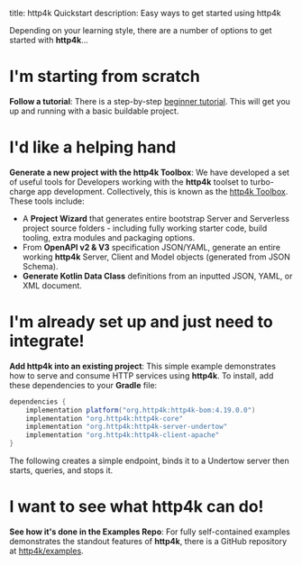 title: http4k Quickstart
description: Easy ways to get started using http4k

Depending on your learning style, there are a number of options to get started with **http4k**...

# I'm starting from scratch
**Follow a tutorial**: There is a step-by-step [beginner tutorial](/guide/tutorials/your_first_http4k_app). This will get you up and running with a basic buildable project.

# I'd like a helping hand
**Generate a new project with the http4k Toolbox**: We have developed a set of useful tools for Developers working with the **http4k** toolset to turbo-charge app development. Collectively, this is known as the <a href="https://toolbox.http4k.org">http4k Toolbox</a>. These tools include:

- A **Project Wizard** that generates entire bootstrap Server and Serverless project source folders - including
  fully working starter code, build tooling, extra modules and packaging options.
- From **OpenAPI v2 & V3** specification JSON/YAML, generate an entire working **http4k** Server, Client and Model objects (generated from JSON Schema).
- **Generate Kotlin Data Class** definitions from an inputted JSON, YAML, or XML document.

# I'm already set up and just need to integrate!
**Add http4k into an existing project**: This simple example demonstrates how to serve and consume HTTP services using **http4k**. To install, add these dependencies to your **Gradle** file:

```groovy
dependencies {
    implementation platform("org.http4k:http4k-bom:4.19.0.0")
    implementation "org.http4k:http4k-core"
    implementation "org.http4k:http4k-server-undertow"
    implementation "org.http4k:http4k-client-apache"
}
```

The following creates a simple endpoint, binds it to a Undertow server then starts, queries, and stops it.

<script src="https://gist-it.appspot.com/https://github.com/http4k/http4k/blob/master/src/docs/quickstart/example.kt"></script>

# I want to see what http4k can do!
**See how it's done in the Examples Repo**: For fully self-contained examples demonstrates the standout features of **http4k**, there is a GitHub repository at [http4k/examples](https://github.com/http4k/examples).

[comment]: <> (# I want to get something deployed ASAP)

[comment]: <> (**Single-line CD Bootstrap**: Run the single command in the readme of [this repo]&#40;https://github.com/http4k/http4k-bootstrap&#41; to create a HelloWorld **http4k** app with a full CD pipeline using Github -> TravisCI -> Heroku.)
